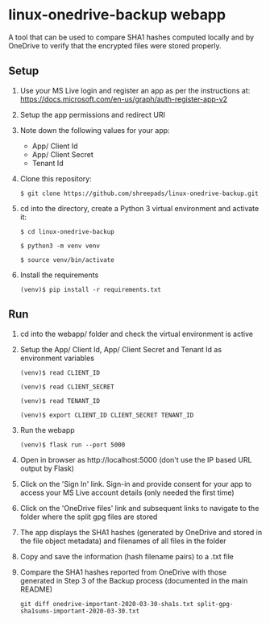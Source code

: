 # linux-onedrive-backup webapp

A tool that can be used to compare SHA1 hashes computed locally and by OneDrive to verify
that the encrypted files were stored properly.


## Setup

1. Use your MS Live login and register an app as per the instructions at: https://docs.microsoft.com/en-us/graph/auth-register-app-v2

1. Setup the app permissions and redirect URI

1. Note down the following values for your app:
   * App/ Client Id
   * App/ Client Secret
   * Tenant Id

1. Clone this repository:

   `$ git clone https://github.com/shreepads/linux-onedrive-backup.git`
   
1. cd into the directory, create a Python 3 virtual environment and activate it:

   `$ cd linux-onedrive-backup`
   
   `$ python3 -m venv venv`
   
   `$ source venv/bin/activate`
   
1. Install the requirements

   `(venv)$ pip install -r requirements.txt`
   

## Run

1. cd into the webapp/ folder and check the virtual environment is active

1. Setup the App/ Client Id, App/ Client Secret and Tenant Id as environment variables

   `(venv)$ read CLIENT_ID`
   
   `(venv)$ read CLIENT_SECRET`
   
   `(venv)$ read TENANT_ID`
   
   `(venv)$ export CLIENT_ID CLIENT_SECRET TENANT_ID`
   
1. Run the webapp

   `(venv)$ flask run --port 5000`
   
1. Open in browser as http://localhost:5000 (don't use the IP based URL output by Flask)

1. Click on the 'Sign In' link. Sign-in and provide consent for your app to access your
   MS Live account details (only needed the first time)

1. Click on the 'OneDrive files' link and subsequent links to navigate to the folder where
   the split gpg files are stored

1. The app displays the SHA1 hashes (generated by OneDrive and stored in the file object
   metadata) and filenames of all files in the folder
   
1. Copy and save the information (hash filename pairs) to a .txt file

1. Compare the SHA1 hashes reported from OneDrive with those generated in Step 3 of the Backup
   process (documented in the main README)

   `git diff onedrive-important-2020-03-30-sha1s.txt split-gpg-sha1sums-important-2020-03-30.txt`
